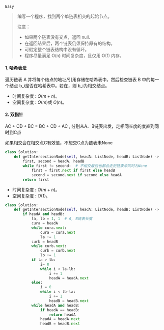`Easy`

> 编写一个程序，找到两个单链表相交的起始节点。
>
> 注意：
>
> - 如果两个链表没有交点，返回 null.
> - 在返回结果后，两个链表仍须保持原有的结构。
> - 可假定整个链表结构中没有循环。
> - 程序尽量满足 O(n) 时间复杂度，且仅用 O(1) 内存。

#### 1. 哈希表法

遍历链表 A 并将每个结点的地址/引用存储在哈希表中。然后检查链表 B 中的每一个结点 b_i是否在哈希表中。若在，则 b_i为相交结点。

- 时间复杂度 : $O(m+n)$。
- 空间复杂度 : $O(m)$或 $O(n)$。

#### 2. 双指针

AC + CD + BC = BC + CD + AC , 分别从A、B链表出发，走相同长度的度直到同时到C点

如果相交会在相交点C有效值，不想交C点为链表未None

```python
class Solution:
    def getIntersectionNode(self, headA: ListNode, headB: ListNode) -> ListNode:
        first, second = headA, headB
        while first != second:  # 不相交最后也都会走到链表未同时为None
            first = first.next if first else headB
            second = second.next if second else headA
        return first 
```

- 时间复杂度 : $O(m+n)$。
- 空间复杂度 : $O(1)$。



```python
class Solution:
    def getIntersectionNode(self, headA: ListNode, headB: ListNode) -> ListNode:
        if headA and headB:
            la, lb = 1, 1  # A, B链表长度
            cura = headA
            while cura.next:
                cura = cura.next
                la += 1
            curb = headB
            while curb.next:
                curb = curb.next
                lb += 1
            if la > lb:
                i= 0
                while i < la-lb:
                    i += 1
                    headA = headA.next
            else:
                i = 0
                while i < lb-la:
                    i += 1
                    headB = headB.next
            while headA and headB:
                if headA == headB:
                    return headA
                headA = headA.next
                headB = headB.next
```

